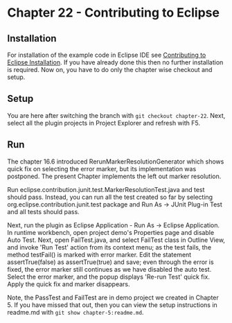 # Chapter 22 - Contributing to Eclipse

## Installation

For installation of the example code in Eclipse IDE see <a href="https://www.codetab.org/post/contributing-to-eclipse/">Contributing to Eclipse Installation</a>. If you have already done this then no further installation is required. Now on, you have to do only the chapter wise checkout and setup. 

## Setup

You are here after switching the branch with `git checkout chapter-22`. Next, select all the plugin projects in Project Explorer and refresh with F5.

## Run

The chapter 16.6 introduced RerunMarkerResolutionGenerator which shows quick fix on selecting the error marker, but its implementation was postponed. The present Chapter implements the left out marker resolution. 

Run eclipse.contribution.junit.test.MarkerResolutionTest.java and test should pass. Instead, you can run all the test created so far by selecting org.eclipse.contribution.junit.test package and Run As -> JUnit Plug-in Test and all tests should pass.

Next, run the plugin as Eclipse Application - Run As -> Eclipse Application. In runtime workbench, open project demo's Properties page and disable Auto Test. Next, open FailTest.java, and select FailTest class in Outline View, and invoke 'Run Test' action from its context menu; as the test fails, the method testFail() is marked with error marker. Edit the statement assertTrue(false) as assertTrue(true) and save; even through the error is fixed, the error marker still continues as we have disabled the auto test. Select the error marker, and the popup displays 'Re-run Test' quick fix. Apply the quick fix and marker disappears.

Note, the PassTest and FailTest are in demo project we created in Chapter 5. If you have missed that out, then you can view the setup instructions in readme.md with `git show chapter-5:readme.md`.

